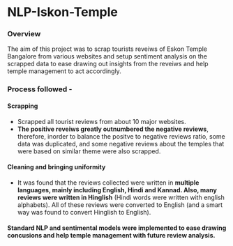 # NLP-Iskon-Temple
### Overview
The aim of this project was to scrap tourists reveiws of Eskon Temple Bangalore from various websites and setup sentiment analysis on the scrapped data to ease drawing out insights from the reveiws and help temple management to act accordingly.  
### Process followed - 
#### Scrapping 
- Scrapped all tourist reviews from about 10 major websites.
- **The positive reveiws greatly outnumbered the negative reviews**, therefore, inorder to balance the positve to negative reviews ratio, some data was duplicated, and some negative reviews about the temples that were based on similar theme were also scrapped.

#### Cleaning and bringing uniformity
- It was found that the reviews collected were written in **multiple languages, mainly including English, Hindi and Kannad. Also, many reviews were written in Hinglish** (Hindi words were written with english alphabets).
All of these reviews were converted to English (and a smart way was found to convert Hinglish to English).

#### Standard NLP and sentimental models were implemented to ease drawing concusions and help temple management with future review analysis.

